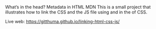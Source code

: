 What’s in the head? Metadata in HTML MDN
This is a small project that illustrates how to link the CSS and the JS file using <link></link> and <script></script> in the <head></head> of CSS.

Live web: https://gitthuma.github.io/linking-html-css-js/
